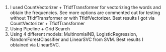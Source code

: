 1) I used CountVectorizer + TfidfTransformer for vectorizing the words and obtain the frequencies. See more options are commented out for testing without TfidfTransformer or with TfidfVectorizer. Best results I got via CountVectorizer + TfidfTransformer 
2) Using Pipeline + Grid Search
3) Using 4 different models: MultinomialNB, LogisticRegression, RandomForestClassifier and LinearSVC from SVM. Best results I obtained via LinearSVC.
